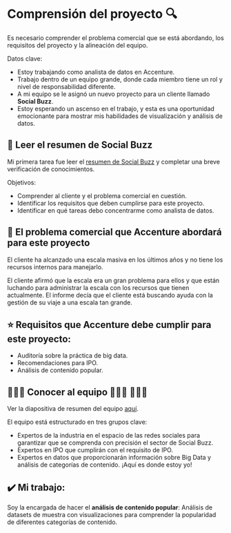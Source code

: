 # Comprensión del proyecto 🔍

Es necesario comprender el problema comercial que se está abordando, los requisitos del proyecto y la alineación del equipo.

Datos clave:

+ Estoy trabajando como analista de datos en Accenture.
+ Trabajo dentro de un equipo grande, donde cada miembro tiene un rol y nivel de responsabilidad diferente.
+ A mi equipo se le asignó un nuevo proyecto para un cliente llamado <strong>Social Buzz</strong>.
+ Estoy esperando un ascenso en el trabajo, y esta es una oportunidad emocionante para mostrar mis habilidades de visualización y análisis de datos.

## 🦄 Leer el resumen de Social Buzz

Mi primera tarea fue leer el <a href='./Data_Analytics Client Brief.pdf'>resumen de Social Buzz</a> y completar una breve verificación de conocimientos. 

Objetivos:
+ Comprender al cliente y el problema comercial en cuestión.
+ Identificar los requisitos que deben cumplirse para este proyecto.
+ Identificar en qué tareas debo concentrarme como analista de datos.

## 🎯 El problema comercial que Accenture abordará para este proyecto

El cliente ha alcanzado una escala masiva en los últimos años y no tiene los recursos internos para manejarlo.

El cliente afirmó que la escala era un gran problema para ellos y que están luchando para administrar la escala con los recursos que tienen actualmente. El informe decía que el cliente está buscando ayuda con la gestión de su viaje a una escala tan grande.

## ⭐ Requisitos que Accenture debe cumplir para este proyecto:

+ Auditoría sobre la práctica de big data.
+ Recomendaciones para IPO.
+ Análisis de contenido popular.

## 👩🏻‍💻 Conocer al equipo 👨🏻‍💼 👩🏻‍💼

Ver la diapositiva de resumen del equipo <a href='./Internal stakeholder chart.pdf'>aquí</a>.

El equipo está estructurado en tres grupos clave:

+ Expertos de la industria en el espacio de las redes sociales para garantizar que se comprenda con precisión el sector de Social Buzz.
+ Expertos en IPO que cumplirán con el requisito de IPO.
+ Expertos en datos que proporcionarán información sobre Big Data y análisis de categorías de contenido. ¡Aquí es donde estoy yo!

## ✔️ Mi trabajo:

Soy la encargada de hacer el <strong>análisis de contenido popular</strong>:
Análisis de datasets de muestra con visualizaciones para comprender la popularidad de diferentes categorías de contenido.
